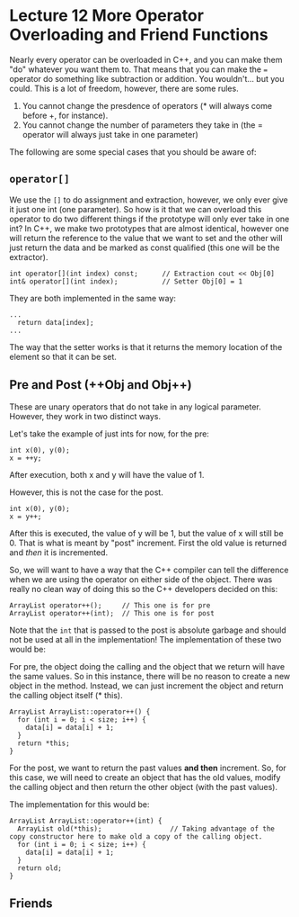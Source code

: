 # Lecture 12 More Operator Overloading and Friend Functions
Nearly every operator can be overloaded in C++, and you can make them "do" whatever you want them to. That means that you can make the `=` operator do something like subtraction or addition. You wouldn't... but you could. This is a lot of freedom, however, there are some rules. 
1. You cannot change the presdence of operators (* will always come before +, for instance). 
2. You cannot change the number of parameters they take in (the = operator will always just take in one parameter)

The following are some special cases that you should be aware of:
## `operator[]`
We use the `[]` to do assignment and extraction, however, we only ever give it just one int (one parameter). So how is it that we can overload this operator to do two different things if the prototype will only ever take in one int? In C++, we make two prototypes that are almost identical, however one will return the reference to the value that we want to set and the other will just return the data and be marked as const qualified (this one will be the extractor). 

```
int operator[](int index) const;      // Extraction cout << Obj[0]  
int& operator[](int index);           // Setter Obj[0] = 1
```
They are both implemented in the same way: 

```
...
  return data[index];
...
```
The way that the setter works is that it returns the memory location of the element so that it can be set. 

## Pre and Post (++Obj and Obj++) 
These are unary operators that do not take in any logical parameter. However, they work in two distinct ways. 

Let's take the example of just ints for now, for the pre: 
```
int x(0), y(0); 
x = ++y; 
```
After execution, both x and y will have the value of 1. 

However, this is not the case for the post. 
```
int x(0), y(0); 
x = y++; 
```
After this is executed, the value of y will be 1, but the value of x will still be 0. That is what is meant by "post" increment. First the old value is returned and *then* it is incremented. 

So, we will want to have a way that the C++ compiler can tell the difference when we are using the operator on either side of the object. There was really no clean way of doing this so the C++ developers decided on this: 
```
ArrayList operator++();     // This one is for pre
ArrayList operator++(int);  // This one is for post
```
Note that the `int` that is passed to the post is absolute garbage and should not be used at all in the implementation! The implementation of these two would be: 

For pre, the object doing the calling and the object that we return will have the same values. So in this instance, there will be no reason to create a new object in the method. Instead, we can just increment the object and return the calling object itself (* this). 
```
ArrayList ArrayList::operator++() {
  for (int i = 0; i < size; i++) {
    data[i] = data[i] + 1; 
  }
  return *this; 
}
```

For the post, we want to return the past values **and then** increment. So, for this case, we will need to create an object that has the old values, modify the calling object and then return the other object (with the past values). 

The implementation for this would be:
```
ArrayList ArrayList::operator++(int) {
  ArrayList old(*this);                 // Taking advantage of the copy constructor here to make old a copy of the calling object. 
  for (int i = 0; i < size; i++) {
    data[i] = data[i] + 1; 
  }
  return old; 
}
```

## Friends
